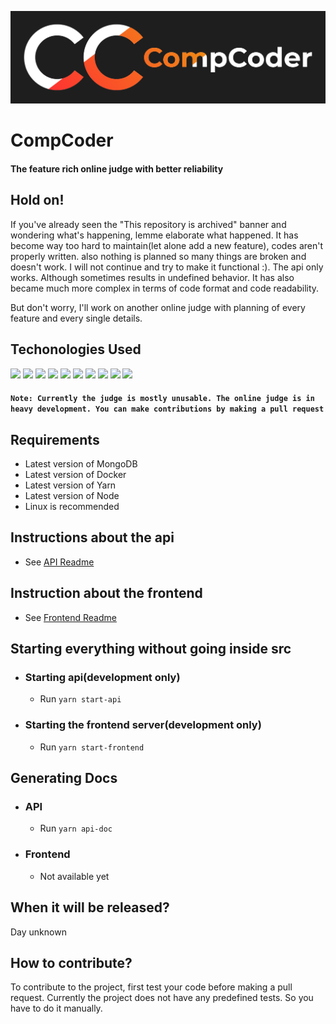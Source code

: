 ![CompCoder Logo](media/CompCoder%20Black%20Background.png)

# CompCoder

#### The feature rich online judge with better reliability<br/>

## Hold on!
If you've already seen the "This repository is archived" banner and wondering what's happening, lemme elaborate what happened.
It has become way too hard to maintain(let alone add a new feature), codes aren't properly written. also nothing is planned so many things are broken and doesn't work. I will not continue and try to make it functional :). The api only works. Although sometimes results in undefined behavior. It has also became much more complex in terms of code format and code readability.

But don't worry, I'll work on another online judge with planning of every feature and every single details.

## Techonologies Used

![](https://img.shields.io/badge/Code-Typescript-informational?style=for-the-badge&logo=typescript&color=007ACC&logoColor=007ACC)
![](https://img.shields.io/badge/Code-Node.js-informational?style=for-the-badge&logo=node.js&color=339933)
![](https://img.shields.io/badge/Library-React-informational?style=for-the-badge&logo=react&color=61DAFB)
![](https://img.shields.io/badge/Query%20Language-GraphQL-informational?style=for-the-badge&logo=graphql&color=E10098)
![](https://img.shields.io/badge/Library-TypeGraphQL-informational?style=for-the-badge&logo=graphql&color=E10098)
![](https://img.shields.io/badge/Database-MongoDB-informational?style=for-the-badge&logo=mongodb&color=47A248)
![](https://img.shields.io/badge/ORM-Mongoose-informational?style=for-the-badge&color=47A248)
![](https://img.shields.io/badge/ORM-Typegoose-informational?style=for-the-badge&color=007ACC)
![](https://img.shields.io/badge/Framework-Apollo%20GraphQL-informational?style=for-the-badge&logo=apollo%20graphql&color=311C87)
![](https://img.shields.io/badge/Tool-Docker-informational?style=for-the-badge&logo=docker&color=2496ED)

#### `Note: Currently the judge is mostly unusable. The online judge is in heavy development. You can make contributions by making a pull request`<br/>

## Requirements
- Latest version of MongoDB
- Latest version of Docker
- Latest version of Yarn
- Latest version of Node
- Linux is recommended

## Instructions about the api
- See [API Readme](src/README.md)

## Instruction about the frontend
- See [Frontend Readme](src/frontend/README.md)

## Starting everything without going inside src
- ### Starting api(development only)
  - Run `yarn start-api`
- ### Starting the frontend server(development only)
  - Run `yarn start-frontend`

## Generating Docs
- ### API
  - Run `yarn api-doc`
- ### Frontend
  - Not available yet

## When it will be released?

Day unknown

## How to contribute?

To contribute to the project, first test your code before making a pull request. Currently the project does not have any predefined tests. So you have to do it manually.
